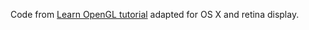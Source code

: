 Code from [Learn OpenGL tutorial](http://www.learnopengl.com/) adapted for OS X and retina display.
